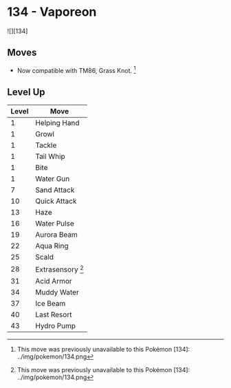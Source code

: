 # 134 - Vaporeon
![][134]

## Moves

 - Now compatible with TM86, Grass Knot. [^1]

## Level Up

Level | Move
---   | ---
  1   | Helping Hand
  1   | Growl
  1   | Tackle
  1   | Tail Whip
  1   | Bite
  1   | Water Gun
  7   | Sand Attack
 10   | Quick Attack
 13   | Haze
 16   | Water Pulse
 19   | Aurora Beam
 22   | Aqua Ring
 25   | Scald
 28   | Extrasensory [^1]
 31   | Acid Armor
 34   | Muddy Water
 37   | Ice Beam
 40   | Last Resort
 43   | Hydro Pump

[^1]: This move was previously unavailable to this Pokémon
[134]: ../img/pokemon/134.png
